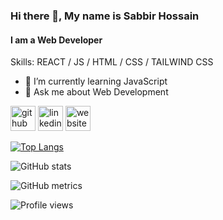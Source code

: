 ### Hi there 👋, My name is Sabbir Hossain
#### I am a Web Developer

Skills:  REACT / JS / HTML / CSS / TAILWIND CSS 

- 🌱 I’m currently learning JavaScript 
- 💬 Ask me about Web Development 


[<img src='https://cdn.jsdelivr.net/npm/simple-icons@3.0.1/icons/github.svg' alt='github' height='40'>](https://github.com/Sabbirhossain94)  [<img src='https://cdn.jsdelivr.net/npm/simple-icons@3.0.1/icons/linkedin.svg' alt='linkedin' height='40'>](https://www.linkedin.com/in/https://www.linkedin.com/in/sabbir-hossain-b73726214//)  [<img src='https://cdn.jsdelivr.net/npm/simple-icons@3.0.1/icons/icloud.svg' alt='website' height='40'>](https://sabbirontheweb.com/)  

[![Top Langs](https://github-readme-stats.vercel.app/api/top-langs/?username=Sabbirhossain94)](https://github.com/anuraghazra/github-readme-stats)

![GitHub stats](https://github-readme-stats.vercel.app/api?username=Sabbirhossain94&show_icons=true)  

![GitHub metrics](https://metrics.lecoq.io/Sabbirhossain94)  

![Profile views](https://gpvc.arturio.dev/Sabbirhossain94)   
